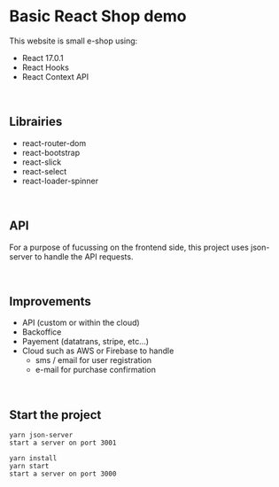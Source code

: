# Basic React Shop demo

This website is small e-shop using:
- React 17.0.1
- React Hooks
- React Context API

<br />

## Librairies
- react-router-dom
- react-bootstrap
- react-slick
- react-select
- react-loader-spinner

<br />

## API
For a purpose of fucussing on the frontend side, this project uses json-server to handle the API requests.

<br />

## Improvements
- API (custom or within the cloud)
- Backoffice
- Payement (datatrans, stripe, etc...)
- Cloud such as AWS or Firebase to handle
    - sms / email for user registration
    - e-mail for purchase confirmation

<br />

## Start the project

```
yarn json-server
start a server on port 3001
```

```
yarn install
yarn start
start a server on port 3000
```

